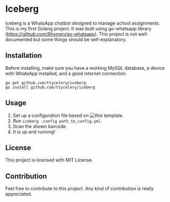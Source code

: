 # Iceberg
Iceberg is a WhatsApp chatbot designed to manage school assignments. This is my first Golang project. It was built using go-whatsapp library (https://github.com/Rhymen/go-whatsapp). This project is not well-documented but some things should be self-explanatory.

## Installation
Before installing, make sure you have a working MySQL database, a device with WhatsApp installed, and a good internet connection.
```
go get github.com/ttycelery/iceberg
go install github.com/ttycelery/iceberg
```
## Usage
1. Set up a configuration file based on ![this](https://github.com/ttycelery/iceberg/blob/master/config.yml.default) template.
2. Run `iceberg -config path_to_config.yml`.
3. Scan the shown barcode.
4. It is up and running!

## License
This project is licensed with MIT License.

## Contribution
Feel free to contribute to this project. Any kind of contribution is really appreciated.
